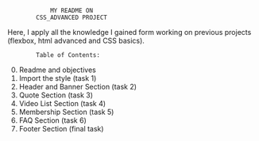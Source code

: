                 MY README ON
            CSS_ADVANCED PROJECT
Here, I apply all the knowledge I gained form working on previous projects (flexbox, html advanced and CSS basics).

            Table of Contents:
0.	Readme and objectives
1.	Import the style (task 1)
2.	Header and Banner Section (task 2)
3.	Quote Section (task 3)
4.	Video List Section (task 4)
5.	Membership Section (task 5)
6.	FAQ Section (task 6)
7.	Footer Section (final task)




